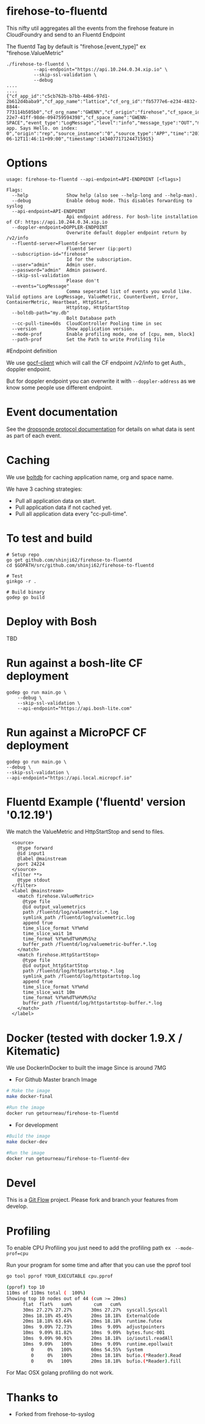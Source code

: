 # firehose-to-fluentd

This nifty util aggregates all the events from the firehose feature in
CloudFoundry and send to an Fluentd Endpoint


The fluentd Tag by default is "firehose.[event_type]" ex "firehose.ValueMetric"



	./firehose-to-fluentd \
              --api-endpoint="https://api.10.244.0.34.xip.io" \
              --skip-ssl-validation \
              --debug
	....
	....
	{"cf_app_id":"c5cb762b-b7bb-44b6-97d1-2b612d4baba9","cf_app_name":"lattice","cf_org_id":"fb5777e6-e234-4832-8844-773114b505b0","cf_org_name":"GWENN","cf_origin":"firehose","cf_space_id":"3c910823-22e7-41ff-98de-094759594398","cf_space_name":"GWENN-SPACE","event_type":"LogMessage","level":"info","message_type":"OUT","msg":"Lattice-app. Says Hello. on index: 0","origin":"rep","source_instance":"0","source_type":"APP","time":"2015-06-12T11:46:11+09:00","timestamp":1434077171244715915}

# Options

```
usage: firehose-to-fluentd --api-endpoint=API-ENDPOINT [<flags>]

Flags:
  --help              Show help (also see --help-long and --help-man).
  --debug             Enable debug mode. This disables forwarding to syslog
  --api-endpoint=API-ENDPOINT  
                      Api endpoint address. For bosh-lite installation of CF: https://api.10.244.0.34.xip.io
  --doppler-endpoint=DOPPLER-ENDPOINT  
                      Overwrite default doppler endpoint return by /v2/info
  --fluentd-server=Fluentd-Server
                      Fluentd Server (ip:port)
  --subscription-id="firehose"  
                      Id for the subscription.
  --user="admin"      Admin user.
  --password="admin"  Admin password.
  --skip-ssl-validation  
                      Please don't
  --events="LogMessage"  
                      Comma seperated list of events you would like. Valid options are LogMessage, ValueMetric, CounterEvent, Error, ContainerMetric, Heartbeat, HttpStart,
                      HttpStop, HttpStartStop
  --boltdb-path="my.db"  
                      Bolt Database path
  --cc-pull-time=60s  CloudController Pooling time in sec
  --version           Show application version.
  --mode-prof         Enable profiling mode, one of [cpu, mem, block]
  --path-prof         Set the Path to write Profiling file
```

#Endpoint definition

We use [gocf-client](https://github.com/cloudfoundry-community/go-cfclient) which will call the CF endpoint /v2/info to get Auth., doppler endpoint.

But for doppler endpoint you can overwrite it with ``` --doppler-address ``` as we know some people use different endpoint.

# Event documentation

See the [dropsonde protocol documentation](https://github.com/cloudfoundry/dropsonde-protocol/tree/master/events) for details on what data is sent as part of each event.

# Caching
We use [boltdb](https://github.com/boltdb/bolt) for caching application name, org and space name.

We have 3 caching strategies:
* Pull all application data on start.
* Pull application data if not cached yet.
* Pull all application data every "cc-pull-time".

# To test and build


    # Setup repo
    go get github.com/shinji62/firehose-to-fluentd
    cd $GOPATH/src/github.com/shinji62/firehose-to-fluentd

    # Test
	ginkgo -r .

    # Build binary
    godep go build

# Deploy with Bosh

TBD

# Run against a bosh-lite CF deployment

    godep go run main.go \
		--debug \
		--skip-ssl-validation \
		--api-endpoint="https://api.bosh-lite.com"

# Run against a MicroPCF CF deployment

    godep go run main.go \
    --debug \
    --skip-ssl-validation \
    --api-endpoint="https://api.local.micropcf.io"


# Fluentd Example ('fluentd' version '0.12.19')
We match the ValueMetric and HttpStartStop and send to files.


```
  <source>
    @type forward
    @id input1
    @label @mainstream
    port 24224
  </source>
  <filter **>
    @type stdout
  </filter>
  <label @mainstream>
    <match firehose.ValueMetric>
      @type file
      @id output_valuemetrics
      path /fluentd/log/valuemetric.*.log
      symlink_path /fluentd/log/valuemetric.log
      append true
      time_slice_format %Y%m%d
      time_slice_wait 1m
      time_format %Y%m%dT%H%M%S%z
      buffer_path /fluentd/log/valuemetric-buffer.*.log
    </match>
    <match firehose.HttpStartStop>
      @type file
      @id output_httpStartStop
      path /fluentd/log/httpstartstop.*.log
      symlink_path /fluentd/log/httpstartstop.log
      append true
      time_slice_format %Y%m%d
      time_slice_wait 10m
      time_format %Y%m%dT%H%M%S%z
      buffer_path /fluentd/log/httpstartstop-buffer.*.log
    </match>
  </label>
```


# Docker (tested with docker 1.9.X / Kitematic)
We use DockerInDocker to built the image
Since is around 7MG

* For Github Master branch Image
```bash
# Make the image
make docker-final

#Run the image
docker run getourneau/firehose-to-fluentd

```

* For development 
```bash
#Build the image
make docker-dev

#Run the image
docker run getourneau/firehose-to-fluentd-dev
```


# Devel

This is a
[Git Flow](http://nvie.com/posts/a-successful-git-branching-model/)
project. Please fork and branch your features from develop.

# Profiling

To enable CPU Profiling you just need to add the profiling path ex ``` --mode-prof=cpu```

Run your program for some time and after that you can use the pprof tool
```bash
go tool pprof YOUR_EXECUTABLE cpu.pprof

(pprof) top 10
110ms of 110ms total (  100%)
Showing top 10 nodes out of 44 (cum >= 20ms)
      flat  flat%   sum%        cum   cum%
      30ms 27.27% 27.27%       30ms 27.27%  syscall.Syscall
      20ms 18.18% 45.45%       20ms 18.18%  ExternalCode
      20ms 18.18% 63.64%       20ms 18.18%  runtime.futex
      10ms  9.09% 72.73%       10ms  9.09%  adjustpointers
      10ms  9.09% 81.82%       10ms  9.09%  bytes.func·001
      10ms  9.09% 90.91%       20ms 18.18%  io/ioutil.readAll
      10ms  9.09%   100%       10ms  9.09%  runtime.epollwait
         0     0%   100%       60ms 54.55%  System
         0     0%   100%       20ms 18.18%  bufio.(*Reader).Read
         0     0%   100%       20ms 18.18%  bufio.(*Reader).fill
```

For Mac OSX golang profiling do not work.

# Thanks to

* Forked from firehose-to-syslog
